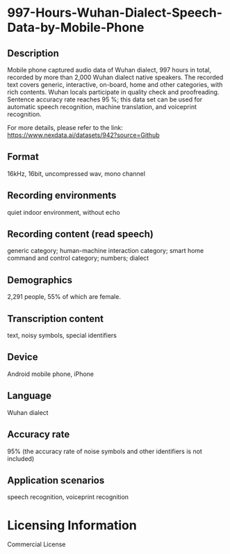 # 997-Hours-Wuhan-Dialect-Speech-Data-by-Mobile-Phone


## Description
Mobile phone captured audio data of Wuhan dialect, 997 hours in total, recorded by more than 2,000 Wuhan dialect native speakers. The recorded text covers generic, interactive, on-board, home and other categories, with rich contents. Wuhan locals participate in quality check and proofreading. Sentence accuracy rate reaches 95 %; this data set can be used for automatic speech recognition, machine translation, and voiceprint recognition.

For more details, please refer to the link: https://www.nexdata.ai/datasets/942?source=Github


## Format
16kHz, 16bit, uncompressed wav, mono channel

## Recording environments
quiet indoor environment, without echo

## Recording content (read speech)
generic category; human-machine interaction category; smart home command and control category; numbers; dialect

## Demographics
2,291 people, 55% of which are female.

## Transcription content
text, noisy symbols, special identifiers

## Device
Android mobile phone, iPhone

## Language
Wuhan dialect

## Accuracy rate
95% (the accuracy rate of noise symbols and other identifiers is not included)

## Application scenarios
speech recognition, voiceprint recognition

# Licensing Information
Commercial License
